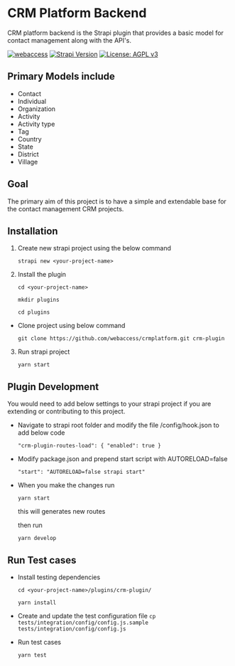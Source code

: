 # CRM Platform Backend

CRM platform backend is the Strapi plugin that provides a basic model for contact management along with the API's.

[![webaccess](https://circleci.com/gh/webaccess/crmplatform.svg?style=shield)](https://circleci.com/gh/webaccess/crmplatform)
[![Strapi Version](https://img.shields.io/badge/strapi-v3.0.0--beta.20.2-blue.svg)](https://github.com/strapi/strapi)
[![License: AGPL v3](https://img.shields.io/badge/License-AGPL%20v3-blue.svg)](https://www.gnu.org/licenses/agpl-3.0)

## Primary Models include

- Contact
- Individual
- Organization
- Activity
- Activity type
- Tag
- Country
- State
- District
- Village

## Goal

The primary aim of this project is to have a simple and extendable base for the contact management CRM projects.

## Installation

1. Create new strapi project using the below command

   `strapi new <your-project-name>`

2. Install the plugin

   `cd <your-project-name>`

   `mkdir plugins`

   `cd plugins`

- Clone project using below command

  `git clone https://github.com/webaccess/crmplatform.git crm-plugin`

3. Run strapi project

   `yarn start`

## Plugin Development

You would need to add below settings to your strapi project if you are extending or contributing to this project.

- Navigate to strapi root folder and modify the file /config/hook.json to add below code

  `"crm-plugin-routes-load": { "enabled": true }`

- Modify package.json and prepend start script with AUTORELOAD=false

  `"start": "AUTORELOAD=false strapi start"`

- When you make the changes run

  `yarn start`

  this will generates new routes

  then run

  `yarn develop`

## Run Test cases

- Install testing dependencies

  `cd <your-project-name>/plugins/crm-plugin/`

  `yarn install`

- Create and update the test configuration file
  `cp tests/integration/config/config.js.sample tests/integration/config/config.js`

- Run test cases

  `yarn test`
